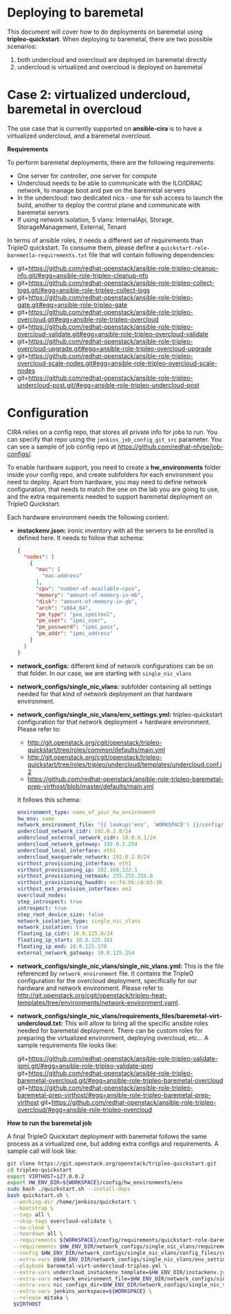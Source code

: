 # Deploying to baremetal

This document will cover how to do deployments on baremetal using
**tripleo-quickstart**. When deploying to baremetal, there are two possible
scenarios:

 1. both undercloud and overcloud are deployed on baremetal directly
 2. undercloud is virtualized and overcloud is deployed on baremetal

# Case 2: virtualized undercloud, baremetal in overcloud
The use case that is currently supported on **ansible-cira** is to have a
virtualized undercloud, and a baremetal overcloud.

**Requirements**

To perform baremetal deployments, there are the following requirements:
 - One server for controller, one server for compute
 - Undercloud needs to be able to communicate with the ILO/IDRAC network, to
   manage boot and pxe on the baremetal servers
 - In the undercloud: two dedicated nics - one for ssh access to launch the
   build, another to deploy the control plane and communicate with baremetal
   servers
 - If using network isolation, 5 vlans: InternalApi, Storage,
   StorageManagement, External, Tenant

In terms of ansible roles, it needs a different set of requirements than
TripleO quickstart. To consume them, please define a
`quickstart-role-baremetla-requirements.txt` file that will contain following
dependencies:

- git+https://github.com/redhat-openstack/ansible-role-tripleo-cleanup-nfo.git/#egg=ansible-role-tripleo-cleanup-nfo
- git+https://github.com/redhat-openstack/ansible-role-tripleo-collect-logs.git/#egg=ansible-role-tripleo-collect-logs
- git+https://github.com/redhat-openstack/ansible-role-tripleo-gate.git#egg=ansible-role-tripleo-gate
- git+https://github.com/redhat-openstack/ansible-role-tripleo-overcloud.git#egg=ansible-role-tripleo-overcloud
- git+https://github.com/redhat-openstack/ansible-role-tripleo-overcloud-validate.git#egg=ansible-role-tripleo-overcloud-validate
- git+https://github.com/redhat-openstack/ansible-role-tripleo-overcloud-upgrade.git#egg=ansible-role-tripleo-overcloud-upgrade
- git+https://github.com/redhat-openstack/ansible-role-tripleo-overcloud-scale-nodes.git#egg=ansible-role-tripleo-overcloud-scale-nodes
- git+https://github.com/redhat-openstack/ansible-role-tripleo-undercloud-post.git/#egg=ansible-role-tripleo-undercloud-post

# Configuration

CIRA relies on a config repo, that stores all private info for jobs to run. You
can specify that repo using the `jenkins_job_config_git_src` parameter. You
can see a sample of job config repo at
https://github.com/redhat-nfvpe/job-configs/.

To enable hardware support, you need to create a **hw_environments** folder
inside your config repo, and create subfolders for each environment you need to
deploy. Apart from hardware, you may need to define network configuration, that
needs to match the one on the lab you are going to use, and the extra
requirements needed to support baremetal deployment on TripleO Quickstart.

Each hardware environment needs the following content:

 - **instackenv.json:** ironic inventory with all the servers to be enrolled is
   defined here. It needs to follow that schema:
    ```json
    {
      "nodes": [
        {
          "mac": [
            "mac-address"
          ],
          "cpu": "number-of-available-cpus",
          "memory": "amount-of-memory-in-mb",
          "disk": "amount-of-memory-in-gb",
          "arch": "x864_64",
          "pm_type": "pxe_ipmitool",
          "pm_user": "ipmi_user",
          "pm_password": "ipmi_pass",
          "pm_addr": "ipmi_address"
        }
      ]
    }
    ```

 - **network_configs:** different kind of network configurations can be on that
   folder. In our case, we are starting with `single_nic_vlans`
 - **network_configs/single_nic_vlans:** subfolder containing all settings
   needed for that kind of network deployment on that hardware environment.
 - **network_configs/single_nic_vlans/env_settings.yml:** tripleo-quickstart
   configuration for that network deployment + hardware environment. Please
   refer to:
   - http://git.openstack.org/cgit/openstack/tripleo-quickstart/tree/roles/common/defaults/main.yml
   - http://git.openstack.org/cgit/openstack/tripleo-quickstart/tree/roles/tripleo/undercloud/templates/undercloud.conf.j2
   - https://github.com/redhat-openstack/ansible-role-tripleo-baremetal-prep-virthost/blob/master/defaults/main.yml

   It follows this schema:
    ```yaml
    environment_type: name_of_your_hw_environment
    hw_env: same
    network_environment_file: "{{ lookup('env', 'WORKSPACE') }}/config/hw_environments/env/network_configs/single_nic_vlans/single_nic_vlans.yml"
    undercloud_network_cidr: 192.0.2.0/24
    undercloud_external_network_cidr: 10.0.0.1/24
    undercloud_network_gateway: 192.0.2.254
    undercloud_local_interface: eth1
    undercloud_masquerade_network: 192.0.2.0/24
    virthost_provisioning_interface: eth1
    virthost_provisioning_ip: 192.168.122.1
    virthost_provisioning_netmask: 255.255.255.0
    virthost_provisioning_hwaddr: ec:f4:bb:c0:b5:30
    virthost_ext_provision_interface: em3
    overcloud_nodes:
    step_introspect: true
    introspect: true
    step_root_device_size: false
    network_isolation_type: single_nic_vlans
    network_isolation: true
    floating_ip_cidr: 10.8.125.0/24
    floating_ip_start: 10.8.125.161
    floating_ip_end: 10.8.125.170
    external_network_gateway: 10.8.125.254
    ```

 - **network_configs/single_nic_vlans/single_nic_vlans.yml:** This is the file
   referenced by `network_environment` file. It contains the TripleO
   configuration for the overcloud deployment, specifically for our hardware
   and network environment. Please refer to
   http://git.openstack.org/cgit/openstack/tripleo-heat-templates/tree/environments/network-environment.yaml.


 - **network_configs/single_nic_vlans/requirements_files/baremetal-virt-undercloud.txt:**
   This will allow to bring all the specific ansible roles needed for baremetal
   deployment. There can be custom roles for preparing the virtualized
   environment, deploying overcloud, etc... A sample requirements file looks
   like:

   git+https://github.com/redhat-openstack/ansible-role-tripleo-validate-ipmi.git/#egg=ansible-role-tripleo-validate-ipmi
   git+https://github.com/redhat-openstack/ansible-role-tripleo-baremetal-overcloud.git/#egg=ansible-role-tripleo-baremetal-overcloud
   git+https://github.com/redhat-openstack/ansible-role-tripleo-baremetal-prep-virthost/#egg=ansible-role-tripleo-baremetal-prep-virthost
   git+https://github.com/redhat-openstack/ansible-role-tripleo-overcloud/#egg=ansible-role-tripleo-overcloud

**How to run the baremetal job**

A final TripleO Quickstart deployment with baremetal follows the same process
as a virtualized one, but adding extra configs and requirements. A sample call
will look like:

```bash
git clone https://git.openstack.org/openstack/tripleo-quickstart.git
cd tripleo-quickstart
export VIRTHOST=127.0.0.2
export HW_ENV_DIR=${WORKSPACE}/config/hw_environments/env
sudo bash ./quickstart.sh --install-deps
bash quickstart.sh \
  --working-dir /home/jenkins/quickstart \
  --bootstrap \
  --tags all \
  --skip-tags overcloud-validate \
  --no-clone \
  --teardown all \
  --requirements ${WORKSPACE}/config/requirements/quickstart-role-baremetal-requirements.txt \
  --requirements $HW_ENV_DIR/network_configs/single_nic_vlans/requirements_files/baremetal-virt-undercloud.txt \
  --config $HW_ENV_DIR/network_configs/single_nic_vlans/config_files/config.yml \
  --extra-vars @$HW_ENV_DIR/network_configs/single_nic_vlans/env_settings.yml \
  --playbook baremetal-virt-undercloud-tripleo.yml \
  --extra-vars undercloud_instackenv_template=$HW_ENV_DIR/instackenv.json \
  --extra-vars network_environment_file=$HW_ENV_DIR/network_configs/single_nic_vlans/single_nic_vlans.yml \
  --extra-vars nic_configs_dir=$HW_ENV_DIR/network_configs/single_nic_vlans/nic_configs/ \
  --extra-vars jenkins_workspace=${WORKSPACE} \
  --release mitaka \
  $VIRTHOST
```
